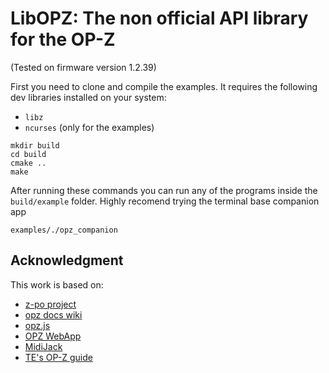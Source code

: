 # LibOPZ: The non official API library for the OP-Z
(Tested on firmware version 1.2.39)

First you need to clone and compile the examples. It requires the following dev libraries installed on your system:

- `libz`
- `ncurses` (only for the examples) 

```
mkdir build
cd build
cmake ..
make
```

After running these commands you can run any of the programs inside the `build/example` folder. 
Highly recomend trying the terminal base companion app 

```
examples/./opz_companion
```

## Acknowledgment

This work is based on:

- [z-po project](https://github.com/lrk/z-po-project)
- [opz docs wiki](https://github.com/hyphz/opzdoc/wiki/)
- [opz.js](https://github.com/nbw/opz)
- [OPZ WebApp](https://github.com/Karmagrinder/OPZ_MIDI)
- [MidiJack](https://github.com/teenageengineering/MidiJack)
- [TE's OP-Z guide](https://teenage.engineering/guides/op-z)
